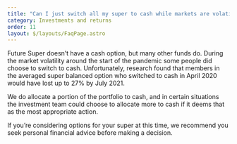 ```yaml
---
title: "Can I just switch all my super to cash while markets are volatile? "
category: Investments and returns
order: 11
layout: $/layouts/FaqPage.astro
---
```

Future Super doesn’t have a cash option, but many other funds do. During the market volatility around the start of the pandemic some people did choose to switch to cash. Unfortunately, research found that members in the averaged super balanced option who switched to cash in April 2020 would have lost up to 27% by July 2021. 



We do allocate a portion of the portfolio to cash, and in certain situations the investment team could choose to allocate more to cash if it deems that as the most appropriate action. 



If you’re considering options for your super at this time, we recommend you seek personal financial advice before making a decision. 

